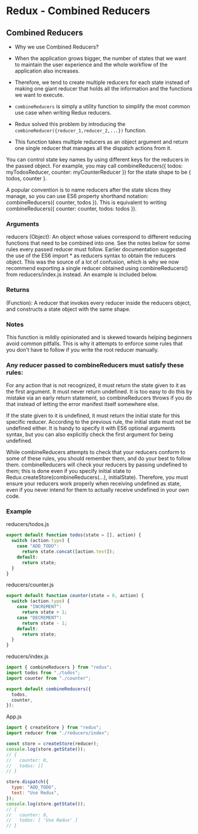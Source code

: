 # Redux - Combined Reducers

## Combined Reducers

- Why we use Combined Reducers?

- When the application grows bigger, the number of states that we want to maintain the user experience and the whole workflow of the application also increases.
- Therefore, we tend to create multiple reducers for each state instead of making one giant reducer that holds all the information and the functions we want to execute.

- `combineReducers` is simply a utility function to simplify the most common use case when writing Redux reducers.

- Redux solved this problem by introducing the `combineReducer({reducer_1,reducer_2,...})` function.
- This function takes multiple reducers as an object argument and return one single reducer that manages all the dispatch actions from it.

You can control state key names by using different keys for the reducers in the passed object.
For example,
you may call combineReducers({ todos: myTodosReducer, counter: myCounterReducer }) for the state shape to be { todos, counter }.

A popular convention is to name reducers after the state slices they manage, so you can use ES6 property shorthand notation: combineReducers({ counter, todos }).
This is equivalent to writing combineReducers({ counter: counter, todos: todos }).

### Arguments

reducers (Object): An object whose values correspond to different reducing functions that need to be combined into one. See the notes below for some rules every
passed reducer must follow.
Earlier documentation suggested the use of the ES6 import \* as reducers syntax to obtain the reducers object. This was the source of a lot of confusion, which is
why we now recommend exporting a single reducer obtained using combineReducers() from reducers/index.js instead. An example is included below.

### Returns

(Function): A reducer that invokes every reducer inside the reducers object, and constructs a state object with the same shape.

### Notes

This function is mildly opinionated and is skewed towards helping beginners avoid common pitfalls. This is why it attempts to enforce some rules that you don't have to follow if you write the root reducer manually.

### Any reducer passed to combineReducers must satisfy these rules:

For any action that is not recognized, it must return the state given to it as the first argument.
It must never return undefined. It is too easy to do this by mistake via an early return statement, so combineReducers throws if you do that instead of letting the error manifest itself somewhere else.

If the state given to it is undefined, it must return the initial state for this specific reducer. According to the previous rule, the initial state must not be undefined either. It is handy to specify it with ES6 optional arguments syntax, but you can also explicitly check the first argument for being undefined.

While combineReducers attempts to check that your reducers conform to some of these rules, you should remember them, and do your best to follow them. combineReducers will check your reducers by passing undefined to them; this is done even if you specify initial state to Redux.createStore(combineReducers(...), initialState). Therefore, you must ensure your reducers work properly when receiving undefined as state, even if you never intend for them to actually receive undefined in your own code.

### Example

reducers/todos.js

```js
export default function todos(state = [], action) {
  switch (action.type) {
    case "ADD_TODO":
      return state.concat([action.text]);
    default:
      return state;
  }
}
```

reducers/counter.js

```js
export default function counter(state = 0, action) {
  switch (action.type) {
    case "INCREMENT":
      return state + 1;
    case "DECREMENT":
      return state - 1;
    default:
      return state;
  }
}
```

reducers/index.js

```js
import { combineReducers } from "redux";
import todos from "./todos";
import counter from "./counter";

export default combineReducers({
  todos,
  counter,
});
```

App.js

```js
import { createStore } from "redux";
import reducer from "./reducers/index";

const store = createStore(reducer);
console.log(store.getState());
// {
//   counter: 0,
//   todos: []
// }

store.dispatch({
  type: "ADD_TODO",
  text: "Use Redux",
});
console.log(store.getState());
// {
//   counter: 0,
//   todos: [ 'Use Redux' ]
// }
```
